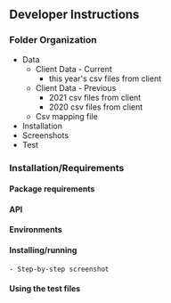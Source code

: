 ## Developer Instructions
### Folder Organization
- Data
    - Client Data - Current
        -  this year's csv files from client
    - Client Data - Previous
        - 2021 csv files from client
        - 2020 csv files from client
    - Csv mapping file
- Installation
- Screenshots
- Test
### Installation/Requirements
#### Package requirements
#### API
#### Environments
#### Installing/running
    - Step-by-step screenshot
#### Using the test files